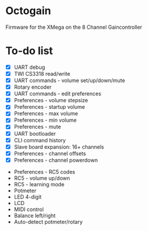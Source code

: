 Octogain
========

Firmware for the XMega on the 8 Channel Gaincontroller


To-do list
==========
- [x] UART debug
- [x] TWI CS3318 read/write
- [x] UART commands - volume set/up/down/mute
- [x] Rotary encoder
- [x] UART commands - edit preferences
- [x] Preferences - volume stepsize
- [x] Preferences - startup volume
- [x] Preferences - max volume
- [x] Preferences - min volume
- [x] Preferences - mute
- [x] UART bootloader
- [x] CLI command history
- [x] Slave board expansion: 16+ channels
- [x] Preferences - channel offsets
- [x] Preferences - channel powerdown
- Preferences - RC5 codes
- RC5 - volume up/down
- RC5 - learning mode
- Potmeter
- LED 4-digit
- LCD
- MIDI control
- Balance left/right
- Auto-detect potmeter/rotary
